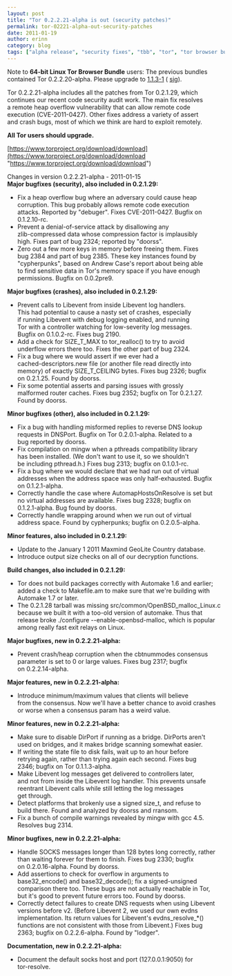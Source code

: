 ```yaml
---
layout: post
title: "Tor 0.2.2.21-alpha is out (security patches)"
permalink: tor-02221-alpha-out-security-patches
date: 2011-01-19
author: erinn
category: blog
tags: ["alpha release", "security fixes", "tbb", "tor", "tor browser bundle", "updated packages"]
---
```


Note to **64-bit Linux Tor Browser Bundle** users: The previous bundles contained Tor 0.2.2.20-alpha. Please upgrade to [1.1.3-1](https://www.torproject.org/dist/torbrowser/linux/tor-browser-gnu-linux-i686-1.1.3-dev-en-US.tar.gz) ( [sig](https://www.torproject.org/dist/torbrowser/linux/tor-browser-gnu-linux-i686-1.1.3-dev-en-US.tar.gz.asc)).

Tor 0.2.2.21-alpha includes all the patches from Tor 0.2.1.29, which  
continues our recent code security audit work. The main fix resolves  
a remote heap overflow vulnerability that can allow remote code  
execution (CVE-2011-0427). Other fixes address a variety of assert  
and crash bugs, most of which we think are hard to exploit remotely.

**All Tor users should upgrade.**

[https://www.torproject.org/download/download](https://www.torproject.org/download/download "https://www.torproject.org/download/download")

Changes in version 0.2.2.21-alpha - 2011-01-15  
**Major bugfixes (security), also included in 0.2.1.29:**

- Fix a heap overflow bug where an adversary could cause heap  
 corruption. This bug probably allows remote code execution  
 attacks. Reported by "debuger". Fixes CVE-2011-0427. Bugfix on  
 0.1.2.10-rc.
- Prevent a denial-of-service attack by disallowing any  
 zlib-compressed data whose compression factor is implausibly  
 high. Fixes part of bug 2324; reported by "doorss".
- Zero out a few more keys in memory before freeing them. Fixes  
 bug 2384 and part of bug 2385. These key instances found by  
 "cypherpunks", based on Andrew Case's report about being able  
 to find sensitive data in Tor's memory space if you have enough  
 permissions. Bugfix on 0.0.2pre9.

**Major bugfixes (crashes), also included in 0.2.1.29:**

- Prevent calls to Libevent from inside Libevent log handlers.  
 This had potential to cause a nasty set of crashes, especially  
 if running Libevent with debug logging enabled, and running  
 Tor with a controller watching for low-severity log messages.  
 Bugfix on 0.1.0.2-rc. Fixes bug 2190.
- Add a check for SIZE\_T\_MAX to tor\_realloc() to try to avoid  
 underflow errors there too. Fixes the other part of bug 2324.
- Fix a bug where we would assert if we ever had a  
 cached-descriptors.new file (or another file read directly into  
 memory) of exactly SIZE\_T\_CEILING bytes. Fixes bug 2326; bugfix  
 on 0.2.1.25. Found by doorss.
- Fix some potential asserts and parsing issues with grossly  
 malformed router caches. Fixes bug 2352; bugfix on Tor 0.2.1.27.  
 Found by doorss.

**Minor bugfixes (other), also included in 0.2.1.29:**

- Fix a bug with handling misformed replies to reverse DNS lookup  
 requests in DNSPort. Bugfix on Tor 0.2.0.1-alpha. Related to a  
 bug reported by doorss.
- Fix compilation on mingw when a pthreads compatibility library  
 has been installed. (We don't want to use it, so we shouldn't  
 be including pthread.h.) Fixes bug 2313; bugfix on 0.1.0.1-rc.
- Fix a bug where we would declare that we had run out of virtual  
 addresses when the address space was only half-exhausted. Bugfix  
 on 0.1.2.1-alpha.
- Correctly handle the case where AutomapHostsOnResolve is set but  
 no virtual addresses are available. Fixes bug 2328; bugfix on  
 0.1.2.1-alpha. Bug found by doorss.
- Correctly handle wrapping around when we run out of virtual  
 address space. Found by cypherpunks; bugfix on 0.2.0.5-alpha.

**Minor features, also included in 0.2.1.29:**

- Update to the January 1 2011 Maxmind GeoLite Country database.
- Introduce output size checks on all of our decryption functions.

**Build changes, also included in 0.2.1.29:**

- Tor does not build packages correctly with Automake 1.6 and earlier;  
 added a check to Makefile.am to make sure that we're building with  
 Automake 1.7 or later.
- The 0.2.1.28 tarball was missing src/common/OpenBSD\_malloc\_Linux.c  
 because we built it with a too-old version of automake. Thus that  
 release broke ./configure --enable-openbsd-malloc, which is popular  
 among really fast exit relays on Linux.

**Major bugfixes, new in 0.2.2.21-alpha:**

- Prevent crash/heap corruption when the cbtnummodes consensus  
 parameter is set to 0 or large values. Fixes bug 2317; bugfix  
 on 0.2.2.14-alpha.

**Major features, new in 0.2.2.21-alpha:**

- Introduce minimum/maximum values that clients will believe  
 from the consensus. Now we'll have a better chance to avoid crashes  
 or worse when a consensus param has a weird value.

**Minor features, new in 0.2.2.21-alpha:**

- Make sure to disable DirPort if running as a bridge. DirPorts aren't  
 used on bridges, and it makes bridge scanning somewhat easier.
- If writing the state file to disk fails, wait up to an hour before  
 retrying again, rather than trying again each second. Fixes bug  
 2346; bugfix on Tor 0.1.1.3-alpha.
- Make Libevent log messages get delivered to controllers later,  
 and not from inside the Libevent log handler. This prevents unsafe  
 reentrant Libevent calls while still letting the log messages  
 get through.
- Detect platforms that brokenly use a signed size\_t, and refuse to  
 build there. Found and analyzed by doorss and rransom.
- Fix a bunch of compile warnings revealed by mingw with gcc 4.5.  
 Resolves bug 2314.

**Minor bugfixes, new in 0.2.2.21-alpha:**

- Handle SOCKS messages longer than 128 bytes long correctly, rather  
 than waiting forever for them to finish. Fixes bug 2330; bugfix  
 on 0.2.0.16-alpha. Found by doorss.
- Add assertions to check for overflow in arguments to  
 base32\_encode() and base32\_decode(); fix a signed-unsigned  
 comparison there too. These bugs are not actually reachable in Tor,  
 but it's good to prevent future errors too. Found by doorss.
- Correctly detect failures to create DNS requests when using Libevent  
 versions before v2. (Before Libevent 2, we used our own evdns  
 implementation. Its return values for Libevent's evdns\_resolve\_\*()  
 functions are not consistent with those from Libevent.) Fixes bug  
 2363; bugfix on 0.2.2.6-alpha. Found by "lodger".

**Documentation, new in 0.2.2.21-alpha:**

- Document the default socks host and port (127.0.0.1:9050) for  
 tor-resolve.

